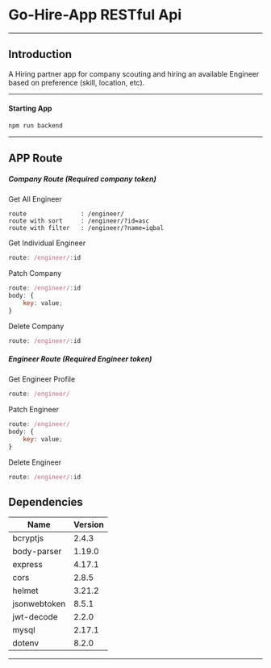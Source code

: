 # Go-Hire-App RESTful Api
---
## Introduction
A Hiring partner app for company scouting and hiring an available Engineer based on preference (skill, location, etc).

---

#### Starting App
```js
npm run backend
``` 
---
## APP Route

##### Company Route (Required company token)
Get All Engineer
```
route               : /engineer/
route with sort     : /engineer/?id=asc
route with filter   : /engineer/?name=iqbal
``` 
Get Individual Engineer
```js
route: /engineer/:id
``` 
Patch Company
```js
route: /engineer/:id
body: {
    key: value;
}
``` 
Delete Company
```js
route: /engineer/:id
``` 
##### Engineer Route (Required Engineer token)
Get Engineer Profile
```js
route: /engineer/
``` 
Patch Engineer
```js
route: /engineer/
body: {
    key: value;
}
``` 
Delete Engineer
```js
route: /engineer/:id
``` 
## Dependencies
|  Name | Version  |
|---|---|
|  bcryptjs |  2.4.3 |
|  body-parser | 1.19.0 |
|  express | 4.17.1  |
|  cors | 2.8.5  |
|  helmet | 3.21.2  |
|  jsonwebtoken | 8.5.1 |
|  jwt-decode | 2.2.0  |
|  mysql |2.17.1   |
|  dotenv |  8.2.0 |
---